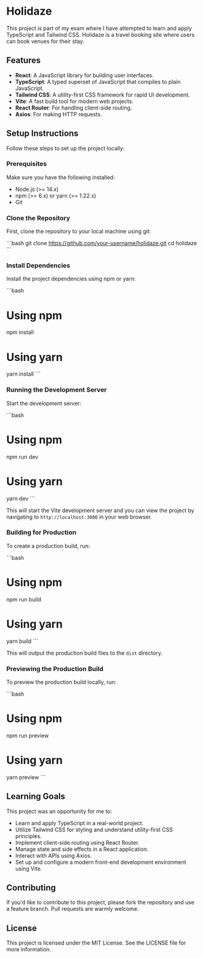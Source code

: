 # Holidaze

This project is part of my exam where I have attempted to learn and apply TypeScript and Tailwind CSS. Holidaze is a travel booking site where users can book venues for their stay.

## Features

- **React**: A JavaScript library for building user interfaces.
- **TypeScript**: A typed superset of JavaScript that compiles to plain JavaScript.
- **Tailwind CSS**: A utility-first CSS framework for rapid UI development.
- **Vite**: A fast build tool for modern web projects.
- **React Router**: For handling client-side routing.
- **Axios**: For making HTTP requests.

## Setup Instructions

Follow these steps to set up the project locally:

### Prerequisites

Make sure you have the following installed:

- Node.js (>= 14.x)
- npm (>= 6.x) or yarn (>= 1.22.x)
- Git

### Clone the Repository

First, clone the repository to your local machine using git:

\`\`\`bash
git clone https://github.com/your-username/holidaze.git
cd holidaze
\`\`\`

### Install Dependencies

Install the project dependencies using npm or yarn:

\`\`\`bash
# Using npm
npm install

# Using yarn
yarn install
\`\`\`


### Running the Development Server

Start the development server:

\`\`\`bash
# Using npm
npm run dev

# Using yarn
yarn dev
\`\`\`

This will start the Vite development server and you can view the project by navigating to `http://localhost:3000` in your web browser.

### Building for Production

To create a production build, run:

\`\`\`bash
# Using npm
npm run build

# Using yarn
yarn build
\`\`\`

This will output the production build files to the `dist` directory.

### Previewing the Production Build

To preview the production build locally, run:

\`\`\`bash
# Using npm
npm run preview

# Using yarn
yarn preview
\`\`\`


## Learning Goals

This project was an opportunity for me to:

- Learn and apply TypeScript in a real-world project.
- Utilize Tailwind CSS for styling and understand utility-first CSS principles.
- Implement client-side routing using React Router.
- Manage state and side effects in a React application.
- Interact with APIs using Axios.
- Set up and configure a modern front-end development environment using Vite.

## Contributing

If you'd like to contribute to this project, please fork the repository and use a feature branch. Pull requests are warmly welcome.

## License

This project is licensed under the MIT License. See the LICENSE file for more information.

